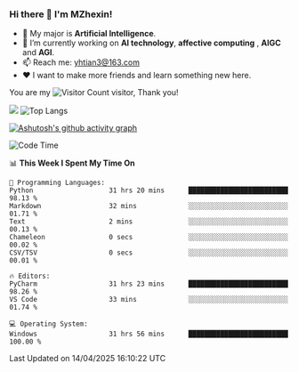 ### Hi there 👋 I'm MZhexin!

- 💬 My major is **Artificial Intelligence**.
- 🔭 I’m currently working on **AI technology**, **affective computing** , **AIGC** and **AGI**.
- 📫 Reach me: <yhtian3@163.com>
- :heart: I want to make more friends and learn something new here.

You are my ![Visitor Count](https://profile-counter.glitch.me/MZhexin/count.svg) visitor, Thank you!

 ![](https://github-readme-stats.vercel.app/api?username=MZhexin&show_icons=true&theme=transparent) ![Top Langs](https://github-readme-stats.vercel.app/api/top-langs/?username=MZhexin&layout=compact&theme=tokyonight) 

[![Ashutosh's github activity graph](https://github-readme-activity-graph.vercel.app/graph?username=MZhexin)](https://github.com/ashutosh00710/github-readme-activity-graph)



<!--START_SECTION:waka-->
![Code Time](http://img.shields.io/badge/Code%20Time-360%20hrs%2021%20mins-blue)

📊 **This Week I Spent My Time On** 

```text
💬 Programming Languages: 
Python                   31 hrs 20 mins      █████████████████████████   98.13 % 
Markdown                 32 mins             ░░░░░░░░░░░░░░░░░░░░░░░░░   01.71 % 
Text                     2 mins              ░░░░░░░░░░░░░░░░░░░░░░░░░   00.13 % 
Chameleon                0 secs              ░░░░░░░░░░░░░░░░░░░░░░░░░   00.02 % 
CSV/TSV                  0 secs              ░░░░░░░░░░░░░░░░░░░░░░░░░   00.01 % 

🔥 Editors: 
PyCharm                  31 hrs 23 mins      █████████████████████████   98.26 % 
VS Code                  33 mins             ░░░░░░░░░░░░░░░░░░░░░░░░░   01.74 % 

💻 Operating System: 
Windows                  31 hrs 56 mins      █████████████████████████   100.00 % 
```


 Last Updated on 14/04/2025 16:10:22 UTC
<!--END_SECTION:waka-->


